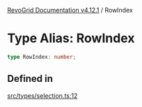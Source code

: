 [RevoGrid Documentation v4.12.1](README.md) / RowIndex

# Type Alias: RowIndex

```ts
type RowIndex: number;
```

## Defined in

[src/types/selection.ts:12](https://github.com/revolist/revogrid/blob/d509c0063a76a472726c991b21f1c163442771b4/src/types/selection.ts#L12)
